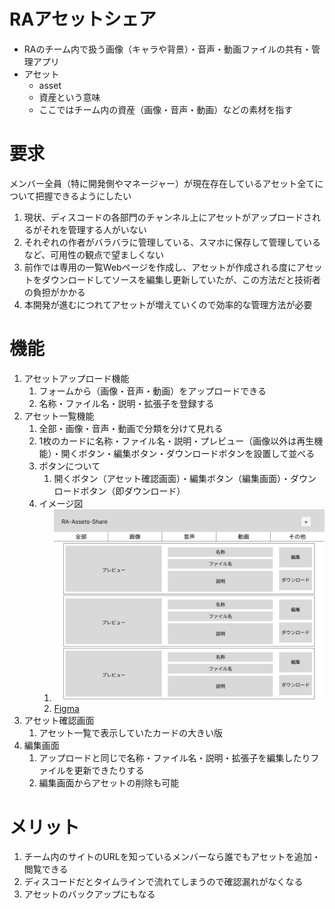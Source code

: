 # RAアセットシェア

- RAのチーム内で扱う画像（キャラや背景）・音声・動画ファイルの共有・管理アプリ
- アセット
  - asset
  - 資産という意味
  - ここではチーム内の資産（画像・音声・動画）などの素材を指す

# 要求

メンバー全員（特に開発側やマネージャー）が現在存在しているアセット全てについて把握できるようにしたい

1. 現状、ディスコードの各部門のチャンネル上にアセットがアップロードされるがそれを管理する人がいない
2. それぞれの作者がバラバラに管理している、スマホに保存して管理しているなど、可用性の観点で望ましくない
3. 前作では専用の一覧Webページを作成し、アセットが作成される度にアセットをダウンロードしてソースを編集し更新していたが、この方法だと技術者の負担がかかる
4. 本開発が進むにつれてアセットが増えていくので効率的な管理方法が必要

# 機能

1. アセットアップロード機能
   1. フォームから（画像・音声・動画）をアップロードできる
   2. 名称・ファイル名・説明・拡張子を登録する
2. アセット一覧機能
   1. 全部・画像・音声・動画で分類を分けて見れる
   2. 1枚のカードに名称・ファイル名・説明・プレビュー（画像以外は再生機能）・開くボタン・編集ボタン・ダウンロードボタンを設置して並べる
   3. ボタンについて
      1. 開くボタン（アセット確認画面）・編集ボタン（編集画面）・ダウンロードボタン（即ダウンロード）
   4. イメージ図
      1. [![アセット一覧イメージ図](./src/Desktop.png)](./src/Desktop.png)
      2. [Figma](https://www.figma.com/proto/JkvCZGMyVh4pMD01SV37ai/ra-assets-share?node-id=2%3A2&scaling=min-zoom&page-id=0%3A1)
3. アセット確認画面
   1. アセット一覧で表示していたカードの大きい版
4. 編集画面
   1. アップロードと同じで名称・ファイル名・説明・拡張子を編集したりファイルを更新できたりする
   2. 編集画面からアセットの削除も可能

# メリット

1. チーム内のサイトのURLを知っているメンバーなら誰でもアセットを追加・閲覧できる
2. ディスコードだとタイムラインで流れてしまうので確認漏れがなくなる
3. アセットのバックアップにもなる